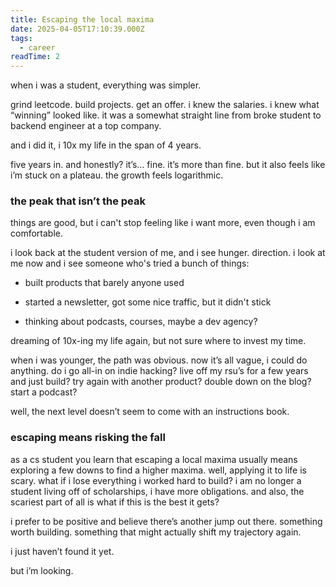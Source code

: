```yaml
---
title: Escaping the local maxima
date: 2025-04-05T17:10:39.000Z
tags:
  - career
readTime: 2
---
```


when i was a student, everything was simpler.

grind leetcode. build projects. get an offer.
i knew the salaries. i knew what “winning” looked like.
it was a somewhat straight line from broke student to backend engineer at a top company.

and i did it, i 10x my life in the span of 4 years.

five years in. and honestly? it’s... fine. it’s more than fine.
but it also feels like i’m stuck on a plateau. the growth feels logarithmic.

### the peak that isn’t the peak

things are good, but i can't stop feeling like i want more, even though i am comfortable.

i look back at the student version of me, and i see hunger. direction.
i look at me now and i see someone who's tried a bunch of things:

- built products that barely anyone used

- started a newsletter, got some nice traffic, but it didn't stick

- thinking about podcasts, courses, maybe a dev agency?

dreaming of 10x-ing my life again, but not sure where to invest my time.

when i was younger, the path was obvious. now it’s all vague, i could do anything.
do i go all-in on indie hacking? live off my rsu’s for a few years and just build?
try again with another product? double down on the blog? start a podcast?

well, the next level doesn’t seem to come with an instructions book.

### escaping means risking the fall

as a cs student you learn that escaping a local maxima usually means exploring a few downs to find a higher maxima. well, applying it to life is scary. what if i lose everything i worked hard to build? i am no longer a student living off of scholarships, i have more obligations. and also, the scariest part of all is what if this is the best it gets?

i prefer to be positive and believe there’s another jump out there. something worth building.
something that might actually shift my trajectory again.

i just haven’t found it yet.

but i’m looking.
